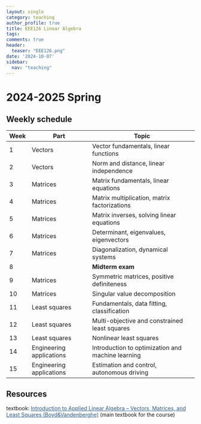 ```yaml
---
layout: single
category: teaching
author_profile: true
title: EEE126 Linear Algebra
tags:
comments: true
header:
  teaser: "EEE126.png"
date: '2024-10-07'
sidebar:
  nav: "teaching"
---
```


# 2024-2025 Spring

## Weekly schedule

| Week | Part | Topic |
| ------------- | ------------- | ------------- |
| 1 | Vectors | Vector fundamentals, linear functions |
| 2 | Vectors | Norm and distance, linear independence |
| 3 | Matrices | Matrix fundamentals, linear equations |
| 4 | Matrices | Matrix multiplication, matrix factorizations |
| 5 | Matrices | Matrix inverses, solving linear equations |
| 6 | Matrices | Determinant, eigenvalues, eigenvectors |
| 7 | Matrices | Diagonalization, dynamical systems |
| 8 |  | **Midterm exam** |
| 9 | Matrices | Symmetric matrices, positive definiteness |
| 10 | Matrices | Singular value decomposition |
| 11 | Least squares | Fundamentals, data fitting, classification |
| 12 | Least squares | Multi-objective and constrained least squares |
| 13 | Least squares | Nonlinear least squares |
| 14 | Engineering applications | Introduction to optimization and machine learning |
| 15 | Engineering applications | Estimation and control, autonomous driving |

## Resources

textbook: <a href="https://web.stanford.edu/~boyd/vmls/vmls.pdf" style="color: #2d5a8c">Introduction to Applied Linear Algebra – Vectors, Matrices, and Least Squares (Boyd&Vandenberghe)</a> (main textbook for the course)
